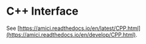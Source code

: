 # C++ Interface

See [https://amici.readthedocs.io/en/latest/CPP.html](https://amici.readthedocs.io/en/develop/CPP.html).
